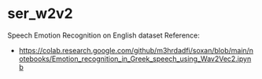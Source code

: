 # ser_w2v2
Speech Emotion Recognition on English dataset 
Reference:
- https://colab.research.google.com/github/m3hrdadfi/soxan/blob/main/notebooks/Emotion_recognition_in_Greek_speech_using_Wav2Vec2.ipynb
